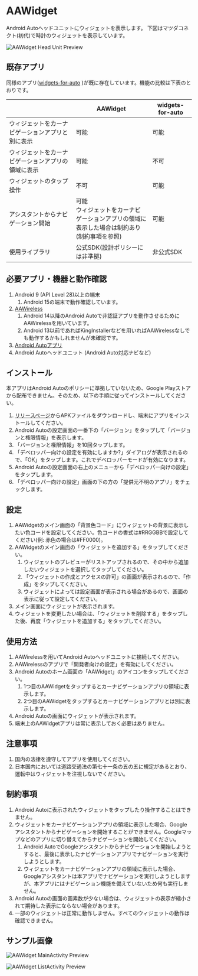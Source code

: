 # AAWidget

Android Autoヘッドユニットにウィジェットを表示します。
下図はマツダコネクト(初代)で時計のウィジェットを表示しています。

![AAWidget Head Unit Preview](./image/aawidget-head-unit-preview.jpg)

## 既存アプリ

同様のアプリ([widgets-for-auto](https://github.com/ns130291/widgets-for-auto)
)が既に存在しています。機能の比較は下表のとおりです。

|     | AAWidget | widgets-for-auto |
| --- | ---      | ---              |
| ウィジェットをカーナビゲーションアプリと別に表示 | 可能 | 可能 |
| ウィジェットをカーナビゲーションアプリの領域に表示 | 可能 | 不可 |
| ウィジェットのタップ操作 | 不可 | 可能 |
| アシスタントからナビゲーション開始 | 可能<br>ウィジェットをカーナビゲーションアプリの領域に<br>表示した場合は制約あり(制約事項を参照) | 可能 |
| 使用ライブラリ | 公式SDK(設計ポリシーには非準拠) | 非公式SDK |

## 必要アプリ・機器と動作確認
1. Android 9 (API Level 28)以上の端末
    1. Android 15の端末で動作確認しています。
1. [AAWireless](https://www.aawireless.io/)
    1. Android 14以降のAndroid Autoで非認証アプリを動作させるためにAAWirelessを用いています。
    1. Android 13以前であればKingInstallerなどを用いればAAWirelessなしでも動作するかもしれませんが未確認です。
1. [Android Autoアプリ](https://play.google.com/store/apps/details?id=com.google.android.projection.gearhead)
1. Android Autoヘッドユニット (Android Auto対応ナビなど)

## インストール
本アプリはAndroid Autoのポリシーに準拠していないため、Google Playストアから配布できません。そのため、以下の手順に従ってインストールしてください。
1. [リリースページ](https://gitlab.com/sckzw/aawidget/-/releases)からAPKファイルをダウンロードし、端末にアプリをインストールしてください。
1. Android Autoの設定画面の一番下の「バージョン」をタップして「バージョンと権限情報」を表示します。
1. 「バージョンと権限情報」を10回タップします。
1. 「デベロッパー向けの設定を有効にしますか?」ダイアログが表示されるので、「OK」をタップします。これでデベロッパーモードが有効になります。
1. Android Autoの設定画面の右上のメニューから「デベロッパー向けの設定」をタップします。
1. 「デベロッパー向けの設定」画面の下の方の「提供元不明のアプリ」をチェックします。

## 設定
1. AAWidgetのメイン画面の「背景色コード」にウィジェットの背景に表示したい色コードを設定してください。色コードの書式は#RRGGBBで設定してください(例: 赤色の場合は#FF0000)。
1. AAWidgetのメイン画面の「ウィジェットを追加する」をタップしてください。
    1. ウィジェットのプレビューがリストアップされるので、その中から追加したいウィジェットを選択してタップしてください。
    1. 「ウィジェットの作成とアクセスの許可」の画面が表示されるので、「作成」をタップしてください。
    1. ウィジェットによっては設定画面が表示される場合があるので、画面の表示に従って設定してください。
1. メイン画面にウィジェットが表示されます。
1. ウィジェットを変更したい場合は、「ウィジェットを削除する」をタップした後、再度「ウィジェットを追加する」をタップしてください。

## 使用方法
1. AAWirelessを用いてAndroid Autoヘッドユニットに接続してください。
1. AAWirelessのアプリで「開発者向けの設定」を有効にしてください。
1. Android Autoのホーム画面の「AAWidget」のアイコンをタップしてください。
    1. 1つ目のAAWidgetをタップするとカーナビゲーションアプリの領域に表示します。
    1. 2つ目のAAWidgetをタップするとカーナビゲーションアプリとは別に表示します。
1. Android Autoの画面にウィジェットが表示されます。
1. 端末上のAAWidgetアプリは常に表示しておく必要はありません。

## 注意事項
1. 国内の法律を遵守してアプリを使用してください。
1. 日本国内においては道路交通法の第七十一条の五の五に規定があるとおり、運転中はウィジェットを注視しないでください。

## 制約事項
1. Android Autoに表示されたウィジェットをタップしたり操作することはできません。
1. ウィジェットをカーナビゲーションアプリの領域に表示した場合、Googleアシスタントからナビゲーションを開始することができません。Googleマップなどのアプリに切り替えてからナビゲーションを開始してください。
    1. Android AutoでGoogleアシスタントからナビゲーションを開始しようとすると、最後に表示したナビゲーションアプリでナビゲーションを実行しようとします。
    1. ウィジェットをカーナビゲーションアプリの領域に表示した場合、Googleアシスタントは本アプリでナビゲーションを実行しようとしますが、本アプリにはナビゲーション機能を備えていないため何も実行しません。
1. Android Autoの画面の画素数が少ない場合は、ウィジェットの表示が縮小されて期待した表示にならない場合があります。
1. 一部のウィジェットは正常に動作しません。すべてのウィジェットの動作は確認できません。

## サンプル画像
![AAWidget MainActivity Preview](./image/aawidget-main-activity-preview.png)

![AAWidget ListActivity Preview](./image/aawidget-list-activity-preview.png)
